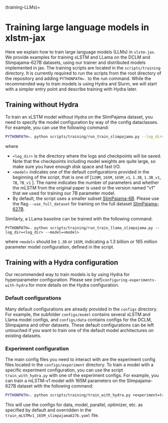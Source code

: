 (training-LLMs)=
# Training large language models in xlstm-jax
Here we explain how to train large language models (LLMs) in `xlstm-jax`.
We provide examples for training xLSTM and LLama on the DCLM and Slimpajama-627B datasets,
using our trainer and distributed models implemented in jax.
The training scripts are located in the `scripts/training` directory. It is currently required to run the scripts from the root directory of the repository and adding `PYTHONPATH=.` to the run command.
While the recommended way to train models is using Hydra and Slurm, we will start with a simpler entry point and describe training with Hydra later.

## Training without Hydra
To train an xLSTM model without Hydra on the SlimPajama dataset, you need to specify the model configuration by way of the config dataclasses.
For example, you can use the following command:
```bash
PYTHONPATH=. python scripts/training/run_train_slimpajama.py --log_dir=<log_dir> --model=<model>
```
where
- `<log_dir>` is the directory where the logs and checkpoints will be saved. Note that the checkpoints including model weights are quite large, so make sure you have enough disk space and fast I/O.
- `<model>` indicates one of the default configurations provided in the beginning of the script, that is one of [`120M`, `165M`, `165M_v1`, `1.3B`, `1.3B_v1`, `7B`, `7B_v1` ]. The name indicates the number of parameters and whether the mLSTM from the original paper is used or the version named "v1" that we used for training our 7B parameter model.
- By default, the script uses a smaller subset [SlimPajama-6B](https://huggingface.co/datasets/DKYoon/SlimPajama-6B/tree/main).
Please use the flag `--use_full_dataset` for training on the full dataset [SlimPajama-627B](https://huggingface.co/datasets/cerebras/SlimPajama-627B).

Similarly, a LLama baseline can be trained with the following command:
```
PYTHONPATH=. python scripts/training/run_train_llama_slimpajama.py --log_dir=<log_dir> --model=<model>
```
where `<model>` should be `1.3B` or `165M`, indicating a 1.3 billion or 165 million parameter model configuration, defined in the script.


## Training with a Hydra configuration
Our recommended way to train models is by using Hydra for hyperparameter configuration.
Please see {ref}`configuring-experiments-with-hydra` for more details on the Hydra configuration.

### Default configurations
Many default configurations are already provided in the `configs` directory.
For example, the subfolder `configs/model` contains several xLSTM and Llama model configs,
and `configs/data` contains configs for the DCLM, Slimpajama and other datasets.
These default configurations can be left untouched if you want to train one of the default model architectures on existing datasets.

### Experiment configuration
The main config files you need to interact with are the experiment config files located in the `configs/experiment` directory.
To train a model with a specific experiment configuration, you can use the script `train_with_hydra.py` with one of the experiment configs.
For example, you can train a mLSTM-v1 model with 165M parameters on the Slimpajama-627B dataset with the following command:
```bash
PYTHONPATH=. python scripts/training/train_with_hydra.py +experiment=train_mLSTMv1_165M_slimpajama627b
```
This will use the configs for data, model, parallel, optimizer, etc. as specified by default and overridden in the `train_mLSTMv1_165M_slimpajama627b.yaml` file.
